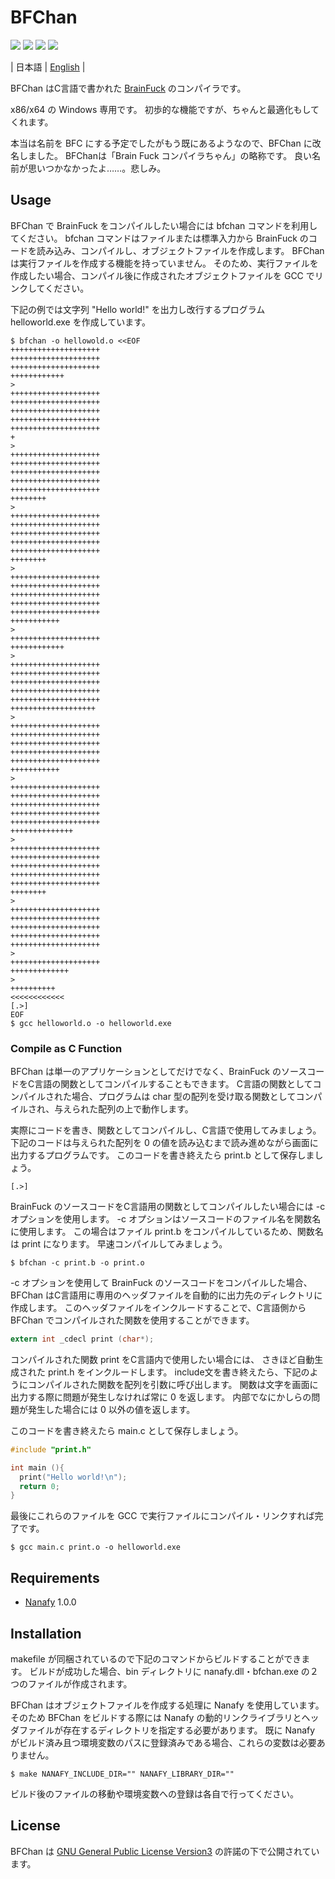 
# BFChan

![](https://img.shields.io/badge/License-GPLv3-green)
![](https://img.shields.io/badge/OS-Windows-blue)
![](https://img.shields.io/badge/CPU-x86%20and%20x64-blue)
![](https://img.shields.io/badge/Compiler-GCC-blue)

\| 日本語 \| [English](README.md) \| 

BFChan はC言語で書かれた [BrainFuck](https://ja.wikipedia.org/wiki/Brainfuck) のコンパイラです。

x86/x64 の Windows 専用です。
初歩的な機能ですが、ちゃんと最適化もしてくれます。

本当は名前を BFC にする予定でしたがもう既にあるようなので、BFChan に改名しました。
BFChanは「Brain Fuck コンパイラちゃん」の略称です。
良い名前が思いつかなかったよ……。悲しみ。

## Usage

BFChan で BrainFuck をコンパイルしたい場合には bfchan コマンドを利用してください。
bfchan コマンドはファイルまたは標準入力から BrainFuck のコードを読み込み、コンパイルし、オブジェクトファイルを作成します。
BFChan は実行ファイルを作成する機能を持っていません。
そのため、実行ファイルを作成したい場合、コンパイル後に作成されたオブジェクトファイルを GCC でリンクしてください。

下記の例では文字列 "Hello world!" を出力し改行するプログラム helloworld.exe を作成しています。

```shell
$ bfchan -o hellowold.o <<EOF
++++++++++++++++++++
++++++++++++++++++++
++++++++++++++++++++
++++++++++++
>
++++++++++++++++++++
++++++++++++++++++++
++++++++++++++++++++
++++++++++++++++++++
++++++++++++++++++++
+
>
++++++++++++++++++++
++++++++++++++++++++
++++++++++++++++++++
++++++++++++++++++++
++++++++++++++++++++
++++++++
>
++++++++++++++++++++
++++++++++++++++++++
++++++++++++++++++++
++++++++++++++++++++
++++++++++++++++++++
++++++++
>
++++++++++++++++++++
++++++++++++++++++++
++++++++++++++++++++
++++++++++++++++++++
++++++++++++++++++++
+++++++++++
>
++++++++++++++++++++
++++++++++++
>
++++++++++++++++++++
++++++++++++++++++++
++++++++++++++++++++
++++++++++++++++++++
++++++++++++++++++++
+++++++++++++++++++
>
++++++++++++++++++++
++++++++++++++++++++
++++++++++++++++++++
++++++++++++++++++++
++++++++++++++++++++
+++++++++++
>
++++++++++++++++++++
++++++++++++++++++++
++++++++++++++++++++
++++++++++++++++++++
++++++++++++++++++++
++++++++++++++
>
++++++++++++++++++++
++++++++++++++++++++
++++++++++++++++++++
++++++++++++++++++++
++++++++++++++++++++
++++++++
>
++++++++++++++++++++
++++++++++++++++++++
++++++++++++++++++++
++++++++++++++++++++
++++++++++++++++++++
>
++++++++++++++++++++
+++++++++++++
>
++++++++++
<<<<<<<<<<<<
[.>]
EOF
$ gcc helloworld.o -o helloworld.exe
```

### Compile as C Function

BFChan は単一のアプリケーションとしてだけでなく、BrainFuck のソースコードをC言語の関数としてコンパイルすることもできます。
C言語の関数としてコンパイルされた場合、プログラムは char 型の配列を受け取る関数としてコンパイルされ、与えられた配列の上で動作します。

実際にコードを書き、関数としてコンパイルし、C言語で使用してみましょう。
下記のコードは与えられた配列を 0 の値を読み込むまで読み進めながら画面に出力するプログラムです。
このコードを書き終えたら print.b として保存しましょう。

```brainfuck
[.>]
```

BrainFuck のソースコードをC言語用の関数としてコンパイルしたい場合には -c オプションを使用します。
-c オプションはソースコードのファイル名を関数名に使用します。
この場合はファイル print.b をコンパイルしているため、関数名は print になります。
早速コンパイルしてみましょう。

```shell
$ bfchan -c print.b -o print.o
```

-c オプションを使用して BrainFuck のソースコードをコンパイルした場合、
BFChan はC言語用に専用のヘッダファイルを自動的に出力先のディレクトリに作成します。
このヘッダファイルをインクルードすることで、C言語側から BFChan でコンパイルされた関数を使用することができます。

```c
extern int _cdecl print (char*);
```

コンパイルされた関数 print をC言語内で使用したい場合には、
さきほど自動生成された print.h をインクルードします。
include文を書き終えたら、下記のようにコンパイルされた関数を配列を引数に呼び出します。
関数は文字を画面に出力する際に問題が発生しなければ常に 0 を返します。
内部でなにかしらの問題が発生した場合には 0 以外の値を返します。

このコードを書き終えたら main.c として保存しましょう。

```c
#include "print.h"

int main (){
  print("Hello world!\n");
  return 0;
}
```

最後にこれらのファイルを GCC で実行ファイルにコンパイル・リンクすれば完了です。

```shell
$ gcc main.c print.o -o helloworld.exe
```

## Requirements 

* [Nanafy](https://github.com/tikubonn/nanafy) 1.0.0

## Installation 

makefile が同梱されているので下記のコマンドからビルドすることができます。
ビルドが成功した場合、bin ディレクトリに nanafy.dll・bfchan.exe の２つのファイルが作成されます。

BFChan はオブジェクトファイルを作成する処理に Nanafy を使用しています。
そのため BFChan をビルドする際には Nanafy の動的リンクライブラリとヘッダファイルが存在するディレクトリを指定する必要があります。
既に Nanafy がビルド済み且つ環境変数のパスに登録済みである場合、これらの変数は必要ありません。

```shell
$ make NANAFY_INCLUDE_DIR="" NANAFY_LIBRARY_DIR=""
```

ビルド後のファイルの移動や環境変数への登録は各自で行ってください。

## License 

BFChan は [GNU General Public License Version3](LICENSE) の許諾の下で公開されています。
